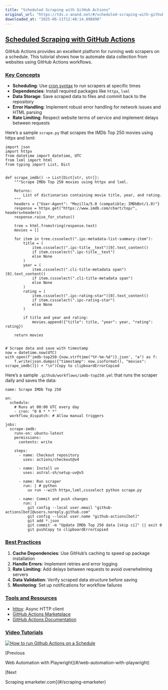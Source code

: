 ```yaml
---
title: "Scheduled Scraping with GitHub Actions"
original_url: "https://tds.s-anand.net/#/scheduled-scraping-with-github-actions?id=key-concepts"
downloaded_at: "2025-06-11T12:48:14.898890"
---
```


[Scheduled Scraping with GitHub Actions](#/scheduled-scraping-with-github-actions?id=scheduled-scraping-with-github-actions)
----------------------------------------------------------------------------------------------------------------------------

GitHub Actions provides an excellent platform for running web scrapers on a schedule. This tutorial shows how to automate data collection from websites using GitHub Actions workflows.

### [Key Concepts](#/scheduled-scraping-with-github-actions?id=key-concepts)

* **Scheduling**: Use [cron syntax](https://docs.github.com/en/actions/using-workflows/events-that-trigger-workflows#schedule) to run scrapers at specific times
* **Dependencies**: Install required packages like `httpx`, `lxml`
* **Data Storage**: Save scraped data to files and commit back to the repository
* **Error Handling**: Implement robust error handling for network issues and HTML parsing
* **Rate Limiting**: Respect website terms of service and implement delays between requests

Here’s a sample `scrape.py` that scrapes the IMDb Top 250 movies using httpx and lxml:

```
import json
import httpx
from datetime import datetime, UTC
from lxml import html
from typing import List, Dict


def scrape_imdb() -> List[Dict[str, str]]:
    """Scrape IMDb Top 250 movies using httpx and lxml.

    Returns:
        List of dictionaries containing movie title, year, and rating.
    """
    headers = {"User-Agent": "Mozilla/5.0 (compatible; IMDbBot/1.0)"}
    response = httpx.get("https://www.imdb.com/chart/top/", headers=headers)
    response.raise_for_status()

    tree = html.fromstring(response.text)
    movies = []

    for item in tree.cssselect(".ipc-metadata-list-summary-item"):
        title = (
            item.cssselect(".ipc-title__text")[0].text_content()
            if item.cssselect(".ipc-title__text")
            else None
        )
        year = (
            item.cssselect(".cli-title-metadata span")[0].text_content()
            if item.cssselect(".cli-title-metadata span")
            else None
        )
        rating = (
            item.cssselect(".ipc-rating-star")[0].text_content()
            if item.cssselect(".ipc-rating-star")
            else None
        )

        if title and year and rating:
            movies.append({"title": title, "year": year, "rating": rating})

    return movies


# Scrape data and save with timestamp
now = datetime.now(UTC)
with open(f'imdb-top250-{now.strftime("%Y-%m-%d")}.json', "a") as f:
    f.write(json.dumps({"timestamp": now.isoformat(), "movies": scrape_imdb()}) + "\n")Copy to clipboardErrorCopied
```

Here’s a sample `.github/workflows/imdb-top250.yml` that runs the scraper daily and saves the data:

```
name: Scrape IMDb Top 250

on:
  schedule:
    # Runs at 00:00 UTC every day
    - cron: "0 0 * * *"
  workflow_dispatch: # Allow manual triggers

jobs:
  scrape-imdb:
    runs-on: ubuntu-latest
    permissions:
      contents: write

    steps:
      - name: Checkout repository
        uses: actions/checkout@v4

      - name: Install uv
        uses: astral-sh/setup-uv@v5

      - name: Run scraper
        run: | # python
          uv run --with httpx,lxml,cssselect python scrape.py

      - name: Commit and push changes
        run: |
          git config --local user.email "github-actions[bot]@users.noreply.github.com"
          git config --local user.name "github-actions[bot]"
          git add *.json
          git commit -m "Update IMDb Top 250 data [skip ci]" || exit 0
          git pushCopy to clipboardErrorCopied
```

### [Best Practices](#/scheduled-scraping-with-github-actions?id=best-practices)

1. **Cache Dependencies**: Use GitHub’s caching to speed up package installation
2. **Handle Errors**: Implement retries and error logging
3. **Rate Limiting**: Add delays between requests to avoid overwhelming servers
4. **Data Validation**: Verify scraped data structure before saving
5. **Monitoring**: Set up notifications for workflow failures

### [Tools and Resources](#/scheduled-scraping-with-github-actions?id=tools-and-resources)

* [httpx](https://www.python-httpx.org/): Async HTTP client
* [GitHub Actions Marketplace](https://github.com/marketplace?type=actions)
* [GitHub Actions Documentation](https://docs.github.com/en/actions)

### [Video Tutorials](#/scheduled-scraping-with-github-actions?id=video-tutorials)

[![How to run Github Actions on a Schedule](https://i.ytimg.com/vi_webp/eJG86J200nM/sddefault.webp)](https://youtu.be/eJG86J200nM)

[Previous

Web Automation with Playwright](#/web-automation-with-playwright)

[Next

Scraping emarketer.com](#/scraping-emarketer)